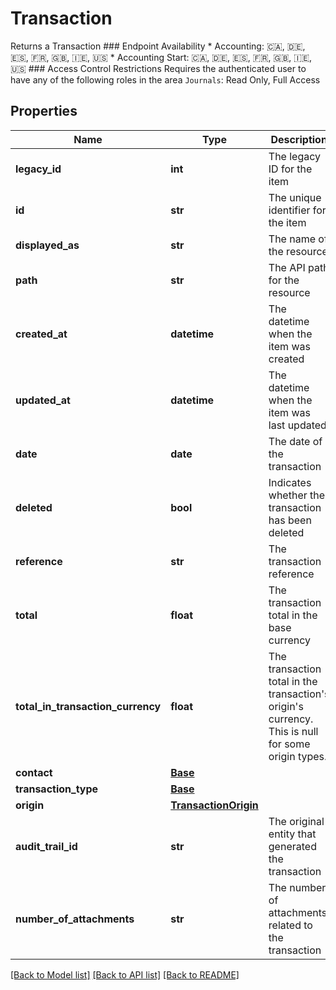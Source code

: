 # Transaction

Returns a Transaction  ### Endpoint Availability  * Accounting: 🇨🇦, 🇩🇪, 🇪🇸, 🇫🇷, 🇬🇧, 🇮🇪, 🇺🇸 * Accounting Start: 🇨🇦, 🇩🇪, 🇪🇸, 🇫🇷, 🇬🇧, 🇮🇪, 🇺🇸  ### Access Control Restrictions  Requires the authenticated user to have any of the following roles in the area `Journals`: Read Only, Full Access
## Properties
Name | Type | Description | Notes
------------ | ------------- | ------------- | -------------
**legacy_id** | **int** | The legacy ID for the item | [optional] 
**id** | **str** | The unique identifier for the item | [optional] 
**displayed_as** | **str** | The name of the resource | [optional] 
**path** | **str** | The API path for the resource | [optional] 
**created_at** | **datetime** | The datetime when the item was created | [optional] 
**updated_at** | **datetime** | The datetime when the item was last updated | [optional] 
**date** | **date** | The date of the transaction | [optional] 
**deleted** | **bool** | Indicates whether the transaction has been deleted | [optional] 
**reference** | **str** | The transaction reference | [optional] 
**total** | **float** | The transaction total in the base currency | [optional] 
**total_in_transaction_currency** | **float** | The transaction total in the transaction&#39;s origin&#39;s currency. This is null for some origin types. | [optional] 
**contact** | [**Base**](Base.md) |  | [optional] 
**transaction_type** | [**Base**](Base.md) |  | [optional] 
**origin** | [**TransactionOrigin**](TransactionOrigin.md) |  | [optional] 
**audit_trail_id** | **str** | The original entity that generated the transaction | [optional] 
**number_of_attachments** | **str** | The number of attachments related to the transaction | [optional] 

[[Back to Model list]](../README.md#documentation-for-models) [[Back to API list]](../README.md#documentation-for-api-endpoints) [[Back to README]](../README.md)


